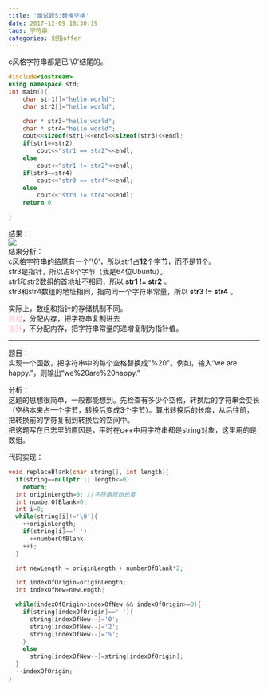 ```yaml
---
title: '面试题5:替换空格'
date: 2017-12-09 18:30:19
tags: 字符串
categories: 剑指offer
---
```


c风格字符串都是已'\0'结尾的。  

```c++
#include<iostream>
using namespace std;
int main(){
    char str1[]="hello world";
    char str2[]="hello world";

    char * str3="hello world";
    char * str4="hello world";
    cout<<sizeof(str1)<<endl<<sizeof(str3)<<endl;
    if(str1==str2)
        cout<<"str1 == str2"<<endl;
    else
        cout<<"str1 != str2"<<endl;
    if(str3==str4)
        cout<<"str3 == str4"<<endl;
    else
        cout<<"str3 != str4"<<endl;
    return 0;

}
```
结果：  
![](http://mitre.oss-cn-hangzhou.aliyuncs.com/blog_pic3/mianshiti5-string.png)  
结果分析：  
c风格字符串的结尾有一个'\0'，所以str1占**12**个字节，而不是11个。  
str3是指针，所以占8个字节（我是64位Ubuntu）。  
str1和str2数组的首地址不相同，所以 **str1 != str2** 。  
str3和str4数组的地址相同，指向同一个字符串常量，所以 **str3 != str4** 。

实际上，数组和指针的存储机制不同。  
 <font color=pink>数组</font>，分配内存，把字符串复制进去   
 <font color=pink>指针</font>，不分配内存，把字符串常量的递增复制为指针值。  

----
题目：  
实现一个函数，把字符串中的每个空格替换成"%20"。例如，输入“we are happy.”，则输出“we%20are%20happy.”  

分析：  
这题的思想很简单，一般都能想到。先检查有多少个空格，转换后的字符串会变长（空格本来占一个字节，转换后变成3个字节）。算出转换后的长度，从后往前，把转换前的字符复制到转换后的空间中。  
把这题写在日志里的原因是，平时在c++中用字符串都是string对象，这里用的是数组。  

代码实现：  
```c++
void replaceBlank(char string[], int length){
  if(string==nullptr || length<=0)
    return;
  int originLength=0; //字符串原始长度
  int numberOfBlank=0;
  int i=0;
  while(string[i]!='\0'){
    ++originLength;
    if(string[i]==' ')
      ++numberOfBlank;
    ++i;
  }

  int newLength = originLength + numberOfBlank*2;

  int indexOfOrigin=originLength;
  int indexOfNew=newLength;

  while(indexOfOrigin>indexOfNew && indexOfOrigin>=0){
    if(string[indexOfOrigin]==' '){
      string[indexOfNew--]='0';
      string[indexOfNew--]='2';
      string[indexOfNew--]='%';
    }
    else
      string[indexOfNew--]=string[indexOfOrigin];
  }
  --indexOfOrigin;
}
```
